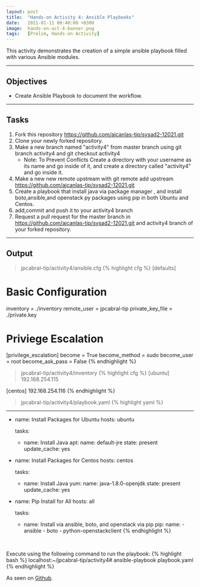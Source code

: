 ```yaml
---
layout: post
title:  "Hands-on Activity 4: Ansible Playbooks"
date:   2021-01-11 00:40:00 +0300
image:  hands-on-act-4-banner.png
tags:   [Prelim, Hands-on Activity]
---
```

This activity demonstrates the creation of a simple ansible playbook filled with various Ansible modules.

***

## Objectives

* Create Ansible Playbook to document the workflow.

***

## Tasks

1. Fork this repository https://github.com/ajcanlas-tip/sysad2-12021.git
2. Clone your newly forked repository. 
3. Make a new branch named "activity4" from master branch using git branch activity4 and git checkout activity4
    * Note: To Prevent Conflicts Create a directory with your username as its name and go inside of it, and create a directory called "activity4" and go inside it.
4. Make a new new remote upstream with git remote add upstream https://github.com/ajcanlas-tip/sysad2-12021.git
5. Create a playbook that install java via package manager , and install boto,ansible,and openstack py packages using pip in both Ubuntu and Centos.
7. add,commit and push it to your activity4 branch
8. Request a pull request for the master branch in https://github.com/ajcanlas-tip/sysad2-12021.git  and activity4 branch of your forked repository.

***

## Output

> jpcabral-tip/activity4/ansible.cfg
{% highlight cfg %}
[defaults]

# Basic Configuration
inventory = ./inventory
remote_user = jpcabral-tip
private_key_file = ./private.key

# Priviege Escalation
[privilege_escalation]
become = True
become_method = sudo
become_user = root
become_ask_pass = False
{% endhighlight %}
<br>

> jpcabral-tip/activity4/inventory
{% highlight cfg %}
[ubuntu]
192.168.254.115

[centos]
192.168.254.116
{% endhighlight %}
<br>

> jpcabral-tip/activity4/playbook.yaml
{% highlight yaml %}
---
  - name: Install Packages for Ubuntu
    hosts: ubuntu
    
    tasks:
    - name: Install Java
      apt:
        name: default-jre
        state: present
        update_cache: yes
  

  - name: Install Packages for Centos
    hosts: centos

    tasks:
    - name: Install Java
      yum:
        name: java-1.8.0-openjdk
        state: present
        update_cache: yes


  - name: Pip Install for All
    hosts: all

    tasks:
    - name: Install via ansible, boto, and openstack via pip
      pip:
        name:
          - ansible
          - boto
          - python-openstackclient
{% endhighlight %}
<br>


Execute using the following command to run the playbook:
{% highlight bash %}
localhost:~/jpcabral-tip/activity4# ansible-playbook playbook.yaml
{% endhighlight %}

<p>As seen on <a href="https://github.com/jpcabral-tip/sysad2-12021/tree/activity4">Github</a>.</p>